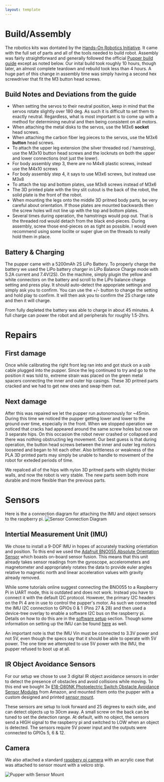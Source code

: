 ```yaml
---
layout: template
---
```

# Build/Assembly
The robotics kits was dontated by the [Hands-On Robotics
Initiative](https://handsonrobotics.org/). It came with the full set of parts
and all of the tools needed to build robot. Assembly was fairly straightforward
and generally followed the official [Pupper build
guide](https://pupper.readthedocs.io/en/latest/) except as noted below. Our
inital build took roughly 10 hours, though later, an almost complete teardown
and rebuild took less than 4 hours. A huge part of this change in assembly time
was simply having a second hex screwdriver that fit the M3 button head screws.

## Build Notes and Deviations from the guide
- When setting the servos to their neutral position, keep in mind that the
  servos rotate slightly over 180 deg. As such it is difficult to set them to
  exactly neutral. Regardless, what is most important is to come up with a method
  for determining neutral and then being consistent on all motors. 
- When attaching the metal disks to the servos, use the M3x6 __socket__ head screws.
- When attaching the carbon fiber leg pieces to the servos, use the M3x6 __button__ head screws.
- To attach the upper leg extension (the silver threaded rod / hamstring), use
  the M3x10 button head screws and the locknuts on both the upper and lower
  connections (not just the lower). 
- For body assembly step 3, there are no M4x8 plastic screws, instead use the M4x10 screws
- For body assembly step 4, it says to use M3x6 screws, but instead use M3x8
- To attach the top and bottom plates, use M3x8 screws instead of M3x6 
- The 3D printed plate with the tiny slit cutout is the back of the robot, the
  solid plate is the front of the robot.
- When mounting the legs onto the middle 3D pritned body parts, be very careful
  about orientation. If those plates are mounted backwards then the screw holes
  will not line up with the top and bottom plates. 
- Several times during operation, the hamstrings would pop out. That is the
  threaded rod would detach from the black end-pieces. During assembly, screw
  those end-pieces on as tight as possible. I would even recommend using some
  loclite or super glue on the threads to really hold them in place.

## Battery & Charging
The pupper came with a 5200mAh 2S LiPo Battery. To properly charge the battery we used the LiPo battery charger in LiPo Balance Charge mode with 5.2A current and 7.4V(2S). On the machine, simply plugin the yellow and white connectors on the battery and scroll to the LiPo balance charge setting and press play. It should auto-detect the appopriate settings and simply ask you to confirm. You can use the +/- button to change the setting and hold play to confirm. It will then ask you to confirm the 2S charge rate and then it will charge.

From fully depleted the battery was able to charge in about 45 minutes. A full charge can power the robot and all peripherals for roughly 1.5-2hrs.

# Repairs

## First damage
Once while calibrating the right front leg ran into and got stuck on a usb
cable plugged into the pupper. Since the leg continued to try and go to the
position it was told to, extreme strain was placed on the green metal spacers
connecting the inner and outer hip casings. These 3D pritned parts cracked and
we had to get new ones and swap them out. 

## Next damage
After this was repaired we let the pupper run autonomously for ~45min. During
this time we noticed the pupper getting lower and lower to the ground over
time, especially in the front. When we stopped operation we noticed that cracks
had appeared around the same screw holes but now on 3 separate hips. On this
occasion the robot never crashed or collapsed and there was nothing obstructing
leg movement. Our best guess is that during operation, the button head screws
between the inner and outer leg motors loosened and began to hit each other.
Also brittleness or weakness of the PLA 3D printed parts may simply be unable
to handle to movement of the robot for exteded periods of time.

We repalced all of the hips with nylon 3D pritned parts with slightly thicker
walls, and now the robot is very stable. The new parts seem both more durable
and more flexible than the previous parts. 

# Sensors

Here is the a connection diagram for attaching the IMU and object sensors to the raspberry pi.
![Sensor Connection Diagram](/figures/Pupper_Peripherals_Layout.png)

## Intertial Measurement Unit (IMU)
We chose to install a 9-DOF IMU in hopes of accurately tracking orientation and
position. To this end we used the [Adafruit BNO055 Absolute Orientation
Sensor](https://www.adafruit.com/product/2472?gclid=CjwKCAiAq8f-BRBtEiwAGr3DgSWEaPsjRwxAkKPiMBIgWYkN3LRUsc1ZK5mTCsGi_OcU1QQbBcek1xoC6CcQAvD_BwE)
which boasts on-board sensor fusion. This means that this unit already takes
sensor readings from the gyroscope, accelerometers and magnetometer and
appropriately rotates the data to provide euler angles relative to magnetic
north and linear acceleration values with gravity already removed. 

While some tutorials online suggest connecting the BNO055 to a Raspberry Pi in
UART mode, this is outdated and does not work. Instead you have to connect it
with the default I2C protocol. However, the primary I2C headers on the Pi 4 are
in use to control the pupper's motor. As such we connected the IMU I2C
connection to GPIOs 0 & 1 (Pins 27 & 28) and then used a device-tree overlay to
enable a software I2C bus on the raspberry pi. Details on how to do this are in
the [software setup](software_setup.md) section. Though some information on setting up the IMU can be found [here](https://learn.adafruit.com/adafruit-bno055-absolute-orientation-sensor/python-circuitpython) as well.

An important note is that the IMU Vin must be connected to 3.3V power and not
5V, even though the specs say that it should be able to operate with 5V power.
The one time we attempted to use 5V power with the IMU, the pupper refused to
boot up at all. 

## IR Object Avoidance Sensors
For our setup we chose to use 3 digital IR object avoidance sensors in order to
detect the presence of obstacles and avoid collisions while moving. To this end
we bought 3x [E18-D80NK Photoelectric Switch Obstacle Avoidance Sensor
Modules](https://www.amazon.com/dp/B08HMN53XL/ref=sspa_dk_detail_1?psc=1&pd_rd_i=B08HMN53XL&pd_rd_w=xf0V0&pf_rd_p=7d37a48b-2b1a-4373-8c1a-bdcc5da66be9&pd_rd_wg=3oQjF&pf_rd_r=Y4DXPEJ5B7ANK5TKZD3R&pd_rd_r=ebed4e45-3a7e-4042-88d8-9fc22af50d91&spLa=ZW5jcnlwdGVkUXVhbGlmaWVyPUExM001VDNQWkczNlRDJmVuY3J5cHRlZElkPUEwNzg3Mjk3M1I4Nk4xNUQ3T04yTyZlbmNyeXB0ZWRBZElkPUEwMjcyMDIyMzYxV1BWQlVHTTZETSZ3aWRnZXROYW1lPXNwX2RldGFpbCZhY3Rpb249Y2xpY2tSZWRpcmVjdCZkb05vdExvZ0NsaWNrPXRydWU=)
from Amazon, and mounted them onto the pupper with a custom designed and
printed [sensor
mount](https://github.com/nubs01/PupperPy/tree/master/CAD/sensor_mount).

These sensors are setup to look forward and 25 degrees to each side, and can
detect objects up to 30cm away. A small screw on the back can be tuned to set
the detection range. At default, with no object, the sensors send a HIGH signal
to the raspberry pi and switched to LOW when an object is detected. The sensors
require 5V power input and the outputs were connected to GPIOs 5, 6 & 12.

## Camera
We also attached a standard [raspbery pi
camera](https://www.amazon.com/1080P-Camera-Module-Raspberry-Holder/dp/B07M9Q43MX/ref=sr_1_6?dchild=1&gclid=CjwKCAiAq8f-BRBtEiwAGr3DgZG31ZD1isrbQVfqZKtAMSmcpPU1e9IFm66RiOY_LWKOLSM2ND1iYRoCWiEQAvD_BwE&hvadid=409936242402&hvdev=c&hvlocphy=9002062&hvnetw=g&hvqmt=e&hvrand=10019869209618668489&hvtargid=kwd-52858032474&hydadcr=19109_11276360&keywords=raspberry+pi+camera&qid=1607656695&sr=8-6&tag=googhydr-20)
with an acrylic case that was attached to sensor mount with a velcro strip. 

![Pupper with Sensor Mount](/figures/pupper_with_sensor_mount.jpg)
